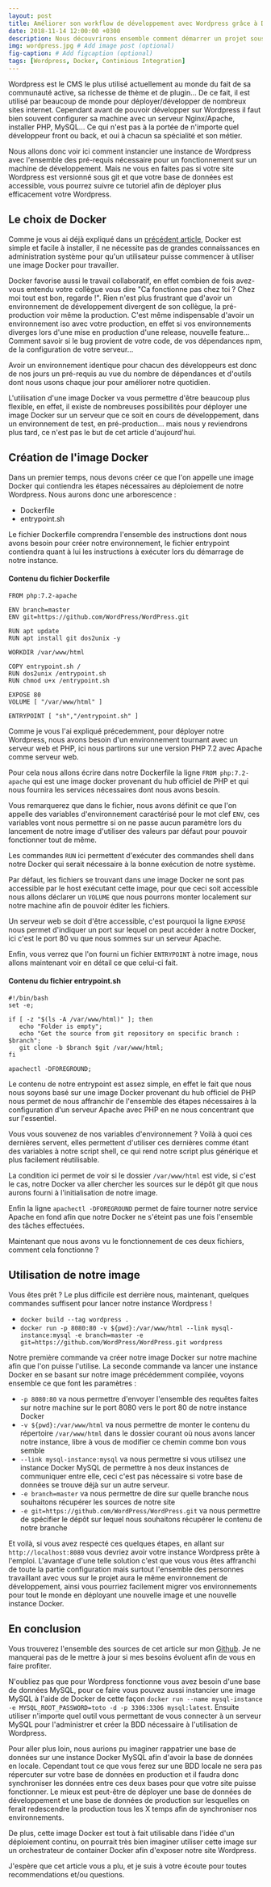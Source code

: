 ```yaml
---
layout: post
title: Améliorer son workflow de développement avec Wordpress grâce à Docker
date: 2018-11-14 12:00:00 +0300
description: Nous découvrirons ensemble comment démarrer un projet sous Wordpress en utilisant la force de Docker  # Add post description (optional)
img: wordpress.jpg # Add image post (optional)
fig-caption: # Add figcaption (optional)
tags: [Wordpress, Docker, Continious Integration]
---
```

Wordpress est le CMS le plus utilisé actuellement au monde du fait de sa communauté active, sa richesse de thème et de plugin... De ce fait, il est utilisé par beaucoup de monde pour déployer/développer de nombreux sites internet. Cependant avant de pouvoir développer sur Wordpress il faut bien souvent configurer sa machine avec un serveur Nginx/Apache, installer PHP, MySQL... Ce qui n'est pas à la portée de n'importe quel développeur front ou back, et oui à chacun sa spécialité et son métier. 

Nous allons donc voir ici comment instancier une instance de Wordpress avec l'ensemble des pré-requis nécessaire pour un fonctionnement sur un machine de développement. Mais ne vous en faites pas si votre site Wordpress est versionné sous git et que votre base de données est accessible, vous pourrez suivre ce tutoriel afin de déployer plus efficacement votre Wordpress. 

## Le choix de Docker
Comme je vous ai déjà expliqué dans un [précédent article](https://thomas.rumas.fr/dokku/), Docker est simple et facile à installer, il ne nécessite pas de grandes connaissances en administration système pour qu'un utilisateur puisse commencer à utiliser une image Docker pour travailler. 

Docker favorise aussi le travail collaboratif, en effet combien de fois avez-vous entendu votre collègue vous dire "Ca fonctionne pas chez toi ? Chez moi tout est bon, regarde !". Rien n'est plus frustrant que d'avoir un environnement de développement divergent de son collègue, la pré-production voir même la production. C'est même indispensable d'avoir un environnement iso avec votre production, en effet si vos environnements diverges lors d'une mise en production d'une release, nouvelle feature... Comment savoir si le bug provient de votre code, de vos dépendances npm, de la configuration de votre serveur...  

Avoir un environnement identique pour chacun des développeurs est donc de nos jours un pré-requis au vue du nombre de dépendances et d'outils dont nous usons chaque jour pour améliorer notre quotidien. 

L'utilisation d'une image Docker va vous permettre d'être beaucoup plus flexible, en effet, il existe de nombreuses possibilités pour déployer une image Docker sur un serveur que ce soit en cours de développement, dans un environnement de test, en pré-production... mais nous y reviendrons plus tard, ce n'est pas le but de cet article d'aujourd'hui. 

## Création de l'image Docker
Dans un premier temps, nous devons créer ce que l'on appelle une image Docker qui contiendra les étapes nécessaires au déploiement de notre Wordpress. Nous aurons donc une arborescence : 

* Dockerfile
* entrypoint.sh 

Le fichier Dockerfile comprendra l'ensemble des instructions dont nous avons besoin pour créer notre environnement, le fichier entrypoint contiendra quant à lui les instructions à exécuter lors du démarrage de notre instance. 

#### Contenu du fichier Dockerfile
```
FROM php:7.2-apache

ENV branch=master
ENV git=https://github.com/WordPress/WordPress.git

RUN apt update
RUN apt install git dos2unix -y 

WORKDIR /var/www/html

COPY entrypoint.sh /
RUN dos2unix /entrypoint.sh
RUN chmod u+x /entrypoint.sh

EXPOSE 80
VOLUME [ "/var/www/html" ]

ENTRYPOINT [ "sh","/entrypoint.sh" ]
```

Comme je vous l'ai expliqué précedemment, pour déployer notre Wordpress, nous avons besoin d'un environnement tournant avec un serveur web et PHP, ici nous partirons sur une version PHP 7.2 avec Apache comme serveur web. 

Pour cela nous allons écrire dans notre Dockerfile la ligne `FROM php:7.2-apache` qui est une image docker provenant du hub officiel de PHP et qui nous fournira les services nécessaires dont nous avons besoin. 

Vous remarquerez que dans le fichier, nous avons définit ce que l'on appelle des variables d'environnement caractérisé pour le mot clef `ENV`, ces variables vont nous permettre si on ne passe aucun paramètre lors du lancement de notre image d'utiliser des valeurs par défaut pour pouvoir fonctionner tout de même. 

Les commandes `RUN` ici permettent d'exécuter des commandes shell dans notre Docker qui serait nécessaire à la bonne exécution de notre système. 

Par défaut, les fichiers se trouvant dans une image Docker ne sont pas accessible par le host exécutant cette image, pour que ceci soit accessible nous allons déclarer un `VOLUME` que nous pourrons monter localement sur notre machine afin de pouvoir éditer les fichiers. 

Un serveur web se doit d'être accessible, c'est pourquoi la ligne `EXPOSE` nous permet d'indiquer un port sur lequel on peut accéder à notre Docker, ici c'est le port 80 vu que nous sommes sur un serveur Apache. 

Enfin, vous verrez que l'on fourni un fichier `ENTRYPOINT` à notre image, nous allons maintenant voir en détail ce que celui-ci fait. 

#### Contenu du fichier entrypoint.sh 

```
#!/bin/bash
set -e; 

if [ -z "$(ls -A /var/www/html)" ]; then
   echo "Folder is empty"; 
   echo "Get the source from git repository on specific branch : $branch"; 
   git clone -b $branch $git /var/www/html; 
fi

apachectl -DFOREGROUND;  
```

Le contenu de notre entrypoint est assez simple, en effet le fait que nous nous soyons basé sur une image Docker provenant du hub officiel de PHP nous permet de nous affranchir de l'ensemble des étapes nécessaires à la configuration d'un serveur Apache avec PHP en ne nous concentrant que sur l'essentiel. 

Vous vous souvenez de nos variables d'environnement ? Voilà à quoi ces dernières servent, elles permettent d'utiliser ces dernières comme étant des variables à notre script shell, ce qui rend notre script plus générique et plus facilement réutilisable. 

La condition ici permet de voir si le dossier `/var/www/html` est vide, si c'est le cas, notre Docker va aller chercher les sources sur le dépôt git que nous aurons fourni à l'initialisation de notre image. 

Enfin la ligne `apachectl -DFOREGROUND` permet de faire tourner notre service Apache en fond afin que notre Docker ne s'éteint pas une fois l'ensemble des tâches effectuées. 

Maintenant que nous avons vu le fonctionnement de ces deux fichiers, comment cela fonctionne ? 

## Utilisation de notre image 

Vous êtes prêt ? Le plus difficile est derrière nous, maintenant, quelques commandes suffisent pour lancer notre instance Wordpress ! 

* `docker build --tag wordpress .`
* `docker run -p 8080:80 -v ${pwd}:/var/www/html --link mysql-instance:mysql -e branch=master -e git=https://github.com/WordPress/WordPress.git wordpress` 

Notre première commande va créer notre image Docker sur notre machine afin que l'on puisse l'utilise. La seconde commande va lancer une instance Docker en se basant sur notre image précédemment compilée, voyons ensemble ce que font les paramètres : 

* `-p 8080:80` va nous permettre d'envoyer l'ensemble des requêtes faites sur notre machine sur le port 8080 vers le port 80 de notre instance Docker
* `-v ${pwd}:/var/www/html` va nous permettre de monter le contenu du répertoire `/var/www/html` dans le dossier courant où nous avons lancer notre instance, libre à vous de modifier ce chemin comme bon vous semble
* `--link mysql-instance:mysql` va nous permettre si vous utilisez une instance Docker MySQL de permettre à nos deux instances de communiquer entre elle, ceci c'est pas nécessaire si votre base de données se trouve déjà sur un autre serveur. 
* `-e branch=master` va nous permettre de dire sur quelle branche nous souhaitons récupérer les sources de notre site
* `-e git=https://github.com/WordPress/WordPress.git` va nous permettre de spécifier le dépôt sur lequel nous souhaitons récupérer le contenu de notre branche

Et voilà, si vous avez respecté ces quelques étapes, en allant sur `http://localhost:8080` vous devriez avoir votre instance Wordpress prête à l'emploi. L'avantage d'une telle solution c'est que vous vous êtes affranchi de toute la partie configuration mais surtout l'ensemble des personnes travaillant avec vous sur le projet aura le même environnement de développement, ainsi vous pourriez facilement migrer vos environnements pour tout le monde en déployant une nouvelle image et une nouvelle instance Docker. 

## En conclusion 

Vous trouverez l'ensemble des sources de cet article sur mon [Github](https://github.com/ThomasRumas/wordpress-starter). Je ne manquerai pas de le mettre à jour si mes besoins évoluent afin de vous en faire profiter. 

N'oubliez pas que pour Wordpress fonctionne vous avez besoin d'une base de données MySQL, pour ce faire vous pouvez aussi instancier une image MySQL à l'aide de Docker de cette façon `docker run --name mysql-instance -e MYSQL_ROOT_PASSWORD=toto -d -p 3306:3306 mysql:latest`. Ensuite utiliser n'importe quel outil vous permettant de vous connecter à un serveur MySQL pour l'administrer et créer la BDD nécessaire à l'utilisation de Wordpress. 

Pour aller plus loin, nous aurions pu imaginer rappatrier une base de données sur une instance Docker MySQL afin d'avoir la base de données en locale. Cependant tout ce que vous ferez sur une BDD locale ne sera pas répercuter sur votre base de données en production et il faudra donc synchroniser les données entre ces deux bases pour que votre site puisse fonctionner. Le mieux est peut-être de déployer une base de données de développement et une base de données de production sur lesquelles on ferait redescendre la production tous les X temps afin de synchroniser nos environnements. 

De plus, cette image Docker est tout à fait utilisable dans l'idée d'un déploiement continu, on pourrait très bien imaginer utiliser cette image sur un orchestrateur de container Docker afin d'exposer notre site Wordpress. 

J'espère que cet article vous a plu, et je suis à votre écoute pour toutes recommendations et/ou questions. 




